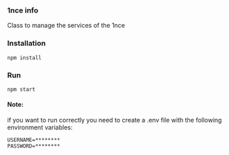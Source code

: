 ### 1nce info
 Class to manage the services of the 1nce

### Installation
```
npm install
```

### Run
```
npm start
```

#### Note:
if you want to run correctly you need to create a .env file with the following environment variables:
```
USERNAME=********
PASSWORD=********
```